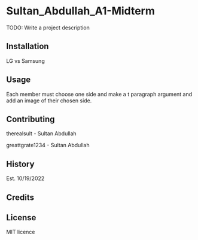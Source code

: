



# Sultan_Abdullah_A1-Midterm

TODO: Write a project description

## Installation

LG vs Samsung

## Usage

Each member must choose one side and make a t paragraph argument and add an image of their chosen side.

## Contributing
therealsult - Sultan Abdullah

greattgrate1234 - Sultan Abdullah


## History

Est. 10/19/2022

## Credits


## License
MIT licence
